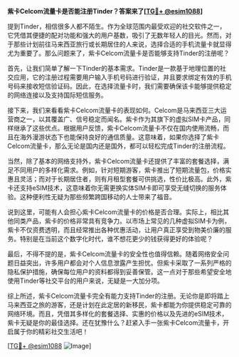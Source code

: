 **紫卡Celcom流量卡是否能注册Tinder？答案来了[[TG💪+ @esim1088](https://t.me/s/esim1088)]**

提到Tinder，相信很多人都不陌生。作为全球范围内最受欢迎的社交软件之一，它凭借其便捷的配对功能和强大的用户基数，吸引了无数年轻人的目光。然而，对于那些计划前往马来西亚旅行或长期居住的人来说，选择合适的手机流量卡就显得尤为重要了。那么问题来了，紫卡Celcom流量卡是否能够支持Tinder的注册呢？

首先，让我们简单了解一下Tinder的基本需求。Tinder是一款基于地理位置的社交应用，它的注册过程需要用户输入手机号码进行验证，并且要求绑定有效的手机号码来接收短信验证码。因此，在选择流量卡时，我们需要确保该卡能够提供稳定的网络连接以及支持国际短信服务。

接下来，我们来看看紫卡Celcom流量卡的表现如何。Celcom是马来西亚三大运营商之一，以其覆盖广、信号稳定而闻名。紫卡作为其旗下的虚拟SIM卡产品，同样继承了这些优点。根据用户反馈，紫卡Celcom流量卡不仅在国内使用流畅，而且在海外漫游状态下也能保持良好的通信质量。这意味着，如果你选择了紫卡Celcom流量卡，那么无论是国内还是国外，都可以轻松完成Tinder的注册流程。

当然，除了基本的网络支持外，紫卡Celcom流量卡还提供了丰富的套餐选择，满足不同用户的多样化需求。例如，针对短期游客，紫卡推出了短期流量包，价格实惠且灵活；而对于长期居住者，则有月租型套餐可供挑选，性价比极高。此外，紫卡还支持eSIM技术，这意味着你无需更换实体SIM卡即可享受无缝切换的服务体验。这种便利性无疑为那些频繁跨国移动的人士带来了福音。

说到这里，可能有人会担心紫卡Celcom流量卡的价格是否合理。实际上，相比其他同类产品，紫卡的价格非常具有竞争力。以市场上常见的几种虚拟SIM卡为例，紫卡不仅资费透明，而且经常推出各种优惠活动，让用户真正享受到物美价廉的服务。特别是在当前这个数字化时代，谁不想花更少的钱获得更好的体验呢？

最后，不得不提的是，紫卡Celcom流量卡的安全性也值得信赖。随着网络安全问题日益突出，许多用户都会对个人信息泄露产生担忧。但紫卡采取了一系列严格的隐私保护措施，确保每位用户的资料都得到妥善保管。这一点对于那些希望安全地使用Tinder等社交平台的用户来说，无疑是一大加分项。

综上所述，紫卡Celcom流量卡完全有能力支持Tinder的注册。无论你是即将踏上马来西亚之旅的游客，还是计划在此定居的新移民，紫卡都能为你提供稳定可靠的网络环境。而且，凭借其多样化的套餐选择、实惠的价格以及先进的eSIM技术，紫卡无疑是你的最佳选择。还在犹豫什么？赶紧入手一张紫卡Celcom流量卡，开启属于你的精彩社交生活吧！

[[TG💪+ @esim1088](https://t.me/s/esim1088) ![Image](https://i.postimg.cc/4NQfJmqS/Snipaste-2025-05-13-00-14-12.png)]